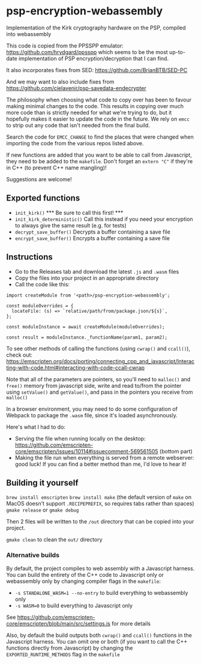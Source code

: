 # psp-encryption-webassembly
Implementation of the Kirk cryptography hardware on the PSP, compiled into webassembly

This code is copied from the PPSSPP emulator: https://github.com/hrydgard/ppsspp which seems to be the most up-to-date implementation of PSP encryption/decryption that I can find.

It also incorporates fixes from SED: https://github.com/BrianBTB/SED-PC

And we may want to also include fixes from https://github.com/cielavenir/psp-savedata-endecrypter

The philosophy when choosing what code to copy over has been to favour making minimal changes to the code. This results in copying over much more code than is strictly needed for what we're trying to do, but it hopefully makes it easier to update the code in the future. We rely on `emcc` to strip out any code that isn't needed from the final build.

Search the code for `EMCC_CHANGE` to find the places that were changed when importing the code from the various repos listed above.

If new functions are added that you want to be able to call from Javascript, they need to be added to the `makefile`. Don't forget an `extern "C"` if they're in C++ (to prevent C++ name mangling)!

Suggestions are welcome!

## Exported functions
- `init_kirk()` *** Be sure to call this first! ***
- `init_kirk_deterministic()` Call this instead if you need your encryption to always give the same result (e.g. for tests)
- `decrypt_save_buffer()` Decrypts a buffer containing a save file
- `encrypt_save_buffer()` Encrypts a buffer containing a save file

## Instructions

- Go to the Releases tab and download the latest `.js` and `.wasm` files
- Copy the files into your project in an appropriate directory
- Call the code like this:

```
import createModule from '<path>/psp-encryption-webassembly';

const moduleOverrides = {
  locateFile: (s) => `relative/path/from/package.json/${s}`,
};

const moduleInstance = await createModule(moduleOverrides);

const result = moduleInstance._functionName(param1, param2);
```

To see other methods of calling the functions (using `cwrap()` and `ccall()`), check out: https://emscripten.org/docs/porting/connecting_cpp_and_javascript/Interacting-with-code.html#interacting-with-code-ccall-cwrap

Note that all of the parameters are pointers, so you'll need to `malloc()` and `free()` memory from javascript side, write and read to/from the pointer using `setValue()` and `getValue()`, and pass in the pointers you receive from `malloc()`

In a browser environment, you may need to do some configuration of Webpack to package the `.wasm` file, since it's loaded asynchronously.

Here's what I had to do:
- Serving the file when running locally on the desktop: https://github.com/emscripten-core/emscripten/issues/10114#issuecomment-569561505 (bottom part)
- Making the file run when everything is served from a remote webserver: good luck! If you can find a better method than me, I'd love to hear it!

## Building it yourself

`brew install emscripten`
`brew install make` (the default version of `make` on MacOS doesn't support `.RECIPEPREFIX`, so requires tabs rather than spaces)
`gmake release` or `gmake debug`

Then 2 files will be written to the `/out` directory that can be copied into your project.

`gmake clean` to clean the `out/` directory

### Alternative builds

By default, the project compiles to web assembly with a Javascript harness. You can build the entirety of the C++ code to Javascript only or webassembly only by changing compiler flags in the `makefile`:

- `-s STANDALONE_WASM=1 --no-entry` to build everything to webassembly only
- `-s WASM=0` to build everything to Javascript only

See https://github.com/emscripten-core/emscripten/blob/main/src/settings.js for more details

Also, by default the build outputs both `cwrap()` and `ccall()` functions in the Javascript harness. You can omit one or both (if you want to call the C++ functions directly from Javascript) by changing the `EXPORTED_RUNTIME_METHODS` flag in the `makefile`
